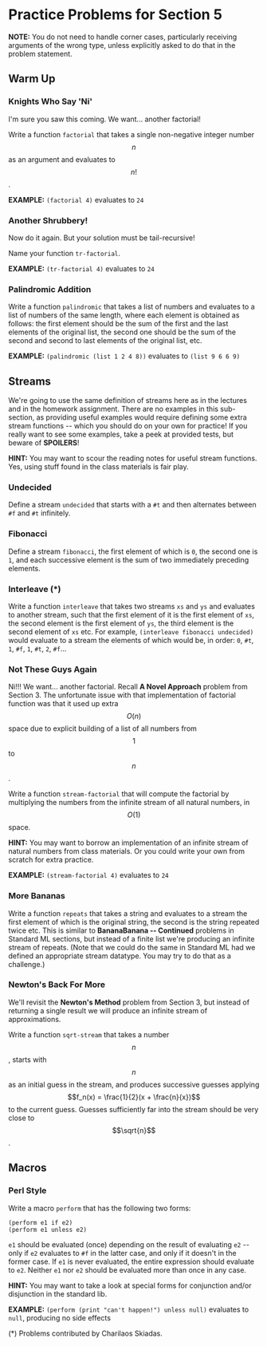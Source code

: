 # Practice Problems for Section 5

**NOTE:** You do not need to handle corner cases, particularly
receiving arguments of the wrong type, unless explicitly asked
to do that in the problem statement.

## Warm Up

### Knights Who Say 'Ni'

I'm sure you saw this coming. We want... another factorial!

Write a function `factorial` that takes a single non-negative
integer number $$n$$ as an argument and evaluates to $$n!$$.

**EXAMPLE:** `(factorial 4)` evaluates to `24`

### Another Shrubbery!

Now do it again. But your solution must be tail-recursive!

Name your function `tr-factorial`.

**EXAMPLE:** `(tr-factorial 4)` evaluates to `24`

### Palindromic Addition

Write a function `palindromic` that takes a list of numbers
and evaluates to a list of numbers of the same length, where
each element is obtained as follows: the first element should
be the sum of the first and the last elements of the original
list, the second one should be the sum of the second and
second to last elements of the original list, etc.

**EXAMPLE:** `(palindromic (list 1 2 4 8))` evaluates to `(list 9 6 6 9)`

## Streams

We're going to use the same definition of streams here as in
the lectures and in the homework assignment. There are no
examples in this sub-section, as providing useful examples
would require defining some extra stream functions -- which
you should do on your own for practice! If you really want to
see some examples, take a peek at provided tests, but beware
of **SPOILERS**!

**HINT:** You may want to scour the reading notes for useful
stream functions. Yes, using stuff found in the class
materials is fair play.

### Undecided

Define a stream `undecided` that starts with a `#t` and then
alternates between `#f` and `#t` infinitely.

### Fibonacci

Define a stream `fibonacci`, the first element of which is
`0`, the second one is `1`, and each successive element is
the sum of two immediately preceding elements.

### Interleave (*)

Write a function `interleave` that takes two streams `xs` and
`ys` and evaluates to another stream, such that the first
element of it is the first element of `xs`, the second element
is the first element of `ys`, the third element is the second
element of `xs` etc. For example,
`(interleave fibonacci undecided)` would evaluate to a stream
the elements of which would be, in order: `0`, `#t`, `1`,
`#f`, `1`, `#t`, `2`, `#f`...

### Not These Guys Again

Ni!!! We want... another factorial. Recall **A Novel
Approach** problem from Section 3. The unfortunate issue with
that implementation of factorial function was that it used up
extra $$O(n)$$ space due to explicit building of a list of all
numbers from $$1$$ to $$n$$.

Write a function `stream-factorial` that will compute the
factorial by multiplying the numbers from the infinite stream
of all natural numbers, in $$O(1)$$ space.

**HINT:** You may want to borrow an implementation of an
infinite stream of natural numbers from class materials. Or
you could write your own from scratch for extra practice.

**EXAMPLE:** `(stream-factorial 4)` evaluates to `24`

### More Bananas

Write a function `repeats` that takes a string and evaluates
to a stream the first element of which is the original string,
the second is the string repeated twice etc. This is similar
to **BananaBanana -- Continued** problems in Standard ML
sections, but instead of a finite list we're producing an
infinite stream of repeats. (Note that we could do the same
in Standard ML had we defined an appropriate stream datatype.
You may try to do that as a challenge.)

### Newton's Back For More

We'll revisit the **Newton's Method** problem from Section 3,
but instead of returning a single result we will produce an
infinite stream of approximations.

Write a function `sqrt-stream` that takes a number $$n$$,
starts with $$n$$ as an initial guess in the stream, and
produces successive guesses applying
$$f_n(x) = \frac{1}{2}(x + \frac{n}{x})$$ to the current
guess. Guesses sufficiently far into the stream should be very
close to $$\sqrt{n}$$.

## Macros

### Perl Style

Write a macro `perform` that has the following two forms:

    (perform e1 if e2)
    (perform e1 unless e2)

`e1` should be evaluated (once) depending on the result of
evaluating `e2` -- only if `e2` evaluates to `#f` in the
latter case, and only if it doesn't in the former case. If
`e1` is never evaluated, the entire expression should
evaluate to `e2`. Neither `e1` nor `e2` should be evaluated
more than once in any case.

**HINT:** You may want to take a look at special forms for
conjunction and/or disjunction in the standard lib.

**EXAMPLE:** `(perform (print "can't happen!") unless null)` evaluates to `null`, producing no side effects

(*) Problems contributed by Charilaos Skiadas.
